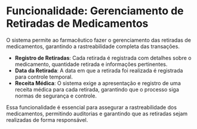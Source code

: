 # Funcionalidade: Gerenciamento de Retiradas de Medicamentos

O sistema permite ao farmacêutico fazer o gerenciamento das retiradas de medicamentos, garantindo a rastreabilidade completa das transações.

- **Registro de Retiradas**: Cada retirada é registrada com detalhes sobre o medicamento, quantidade retirada e informações pertinentes.
- **Data da Retirada**: A data em que a retirada foi realizada é registrada para controle temporal.
- **Receita Médica**: O sistema exige a apresentação e registro de uma receita médica para cada retirada, garantindo que o processo siga normas de segurança e controle.

Essa funcionalidade é essencial para assegurar a rastreabilidade dos medicamentos, permitindo auditorias e garantindo que as retiradas sejam realizadas de forma responsável.
